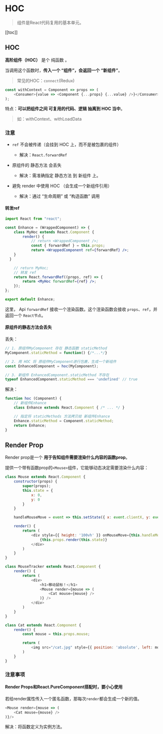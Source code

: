 # HOC
> 组件是React代码复用的基本单元。

[[toc]]

## HOC
**高阶组件（HOC）** 是个 纯函数 。

当调用这个函数时，**传入一个 “组件”，会返回一个 “新组件”**。

> 常见的HOC：`connect`(Redux)

```js
const withContext = Component => props => (
    <Consumer>{value => <Component {...props} {...value} />}</Consumer>
);
```

特点：**可以把组件之间 可复用的代码、逻辑 抽离到 HOC 当中**。
> 如：withContext、withLoadData

### 注意
 - `ref` 不会被传递（会挂到 HOC 上，而不是被包裹的组件）
    - 解决：`React.forwardRef`
 
 - 原组件的 静态方法 会丢失
    - 解决：需准确指定 静态方法 到 新组件 上。
 
 - 避免 render 中使用 HOC （会生成一个新组件引用）
    - 解决：通过 “生命周期” 或 “构造函数” 调用


#### 转发ref
```jsx
import React from "react";

const Enhance = (WrappedComponent) => {
    class MyHoc extends React.Component {
        render() {
            // return <WrappedComponent />;
            const { forwardRef } = this.props;
            return <WrappedComponent ref={forwardRef} />;
    }
  }

    // return MyHoc;
    // 转发 ref
    return React.forwardRef((props, ref) => {
        return <MyHoc forwardRef={ref} />;
    });
};

export default Enhance;
```
这里， Api `forwardRef` 接收一个渲染函数。这个渲染函数会接收 `props`、`ref`，并返回一个 `React节点`。


#### 原组件的静态方法会丢失
丢失：
```jsx
// 1. 原组件MyComponent 存在 静态函数 staticMethod
MyComponent.staticMethod = function() {/*...*/}

// 2. 用 HOC 将 原组件MyComponent进行包裹，生成一个新组件
const EnhancedComponent = hoc(MyComponent);

// 3. 新组件 EnhancedComponent.staticMethod 不存在
typeof EnhancedComponent.staticMethod === 'undefined' // true
```
解决：
```jsx
function hoc (Component) {
    // 新组件Enhance
    class Enhance extends React.Component { /* ... */ }

    // 指定将 staticMethods 方法拷贝给 新组件Enhance
    Enhance.staticMethod = Component.staticMethod;
    return Enhance;
}
```

## Render Prop
Render prop是一个 **用于告知组件需要渲染什么内容的函数prop**。

提供一个带有函数prop的`<Mouse>`组件，它能够动态决定需要渲染什么内容：
```js
class Mouse extends React.Component {
    constructor(props) {
        super(props);
        this.state = {
            x: 0,
            y: 0
        }
    }

    handleMouseMove = event => this.setState({ x: event.clientX, y: event.clientY });

    render() {
        return (
            <div style={{ height: '100vh' }} onMouseMove={this.handleMouseMove}>
                {this.props.render(this.state)}
            </div>
        )
    }
}

class MouseTracker extends React.Component {
    render() {
        return (
            <div>
                <h1>移动鼠标！</h1>
                <Mouse render={mouse => (
                    <Cat mouse={mouse} />
                )} />
            </div>
        )
    }
}

class Cat extends React.Component {
    render() {
        const mouse = this.props.mouse;

        return (
            <img src="/cat.jpg" style={{ position: 'absolute', left: mouse.x, top: mouse.y }} />
        )
    }
}
```

### 注意事项
#### Render Props和React.PureComponent搭配时，要小心使用
若给render属性传入一个匿名函数，那每次`render`都会生成一个新的值。

```js
<Mouse render={mouse => (
    <Cat mouse={mouse} />
)}/>
```
解决：将函数定义为实例方法。